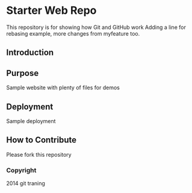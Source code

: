 # Starter Web Repo

This repository is for showing how Git and GitHub work
Adding a line for rebasing example,  more changes from myfeature too.


## Introduction

## Purpose

Sample website with plenty of files for demos

## Deployment

Sample deployment

## How to Contribute

Please fork this repository

### Copyright
2014 git traning